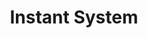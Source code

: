 ---
layout: company
title: Instant System
published: true

company_url: https://www.instant-system.com/

logo: /assets/images/company_logo-instant_system.png

company_tags: 
    main: B2B, In-house Product, Startup
    other: Python, Rust, Backend Engineering
    
    International: Hires Foreigners
   
work:
    - name: Subsedized meals (ticket restaurant)
      value: true
      icon: 🍔
    - name: Contract type(s) 
      value: CDI (Full Time)
      icon: ⌛
    - name: Remote work (teletravail)
      value: flexible
    - name: RTT
      value: true
      icon: 

perks: 
    - name: New tech Gear
      value: true
      icon: 💻
    - name: Complete health and social insurance
      value: true
      icon: 👩‍⚕️
    - name: Public transport reimpursement
      value: Partial
      icon: 🚎

international:
    language_policy_french: required
    language_policy_english: no information
    relocation_support: false

founded_in: 2006
employees: 70

location:
    address: Garden Space, 240 Rue Evariste Galois 
    city: Biot, France

description: >
    A pioneer and leader in Mobility-as-a-Service (MaaS) solutions, designing 
    applications that allow users to choose from various mobility options for 
    their journeys.
mission: >
    To enable digital mobility-focused solutions and develop innovative 
    MaaS platforms that simplify urban mobility.
problem_solving: >
    Developing applications that integrate multiple transportation modes, 
    allowing users to plan, book, and pay for various mobility services in one place. 
    Helping cities and transport authorities optimize their mobility services.
commitment: >
    To generate virtuous mobility patterns, create more efficient travel combinations, 
    and help cities better understand and meet mobility needs.

specialties:
    - Mobility-as-a-Service (MaaS) platforms
    - Real-time mobility centers
    - Multimodal journey planning
    - B2C mobility strategies
    
key_facts:
    - Over 1,500,000 users
    - 100,000,000 kms travelled via their apps
    - 89% app retention rate
    - 100 B2B customers at country level

culture: >
    Emphasizes innovation and collaboration with research institutions like INRIA. 
    Focuses on user-centric solutions and environmental aspects of urban mobility.
key_products_services:
    - Multimodal journey planning apps
    - Real-time mobility centers (Instant Hub)
    - B2C mobility strategies for clients
    - Data analytics for mobility optimization
notable_projects:
    - Appli STAR for Rennes
    - ViaNavigo for Ile de France mobility
    - Sibra for Annecy
    - Partnership with BNP Paribas group through Arval

---